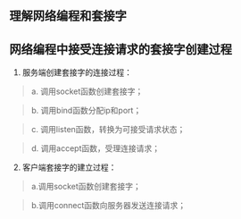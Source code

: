 ## 理解网络编程和套接字

## 网络编程中接受连接请求的套接字创建过程

1. 服务端创建套接字的连接过程：
> a. 调用socket函数创建套接字；

> b. 调用bind函数分配ip和port；

> c. 调用listen函数，转换为可接受请求状态；

> d. 调用accept函数，受理连接请求；

2. 客户端套接字的建立过程：
> a.调用socket函数创建套接字；

> b.调用connect函数向服务器发送连接请求；